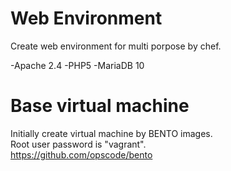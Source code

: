 Web Environment
=========
Create web environment for multi porpose by chef.

-Apache 2.4
-PHP5
-MariaDB 10

Base virtual machine
=========
Initially create virtual machine by BENTO images.  
Root user password is "vagrant".  
<https://github.com/opscode/bento>  
